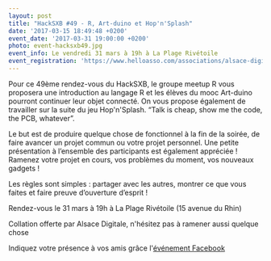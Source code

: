 ```yaml
---
layout: post
title: "HackSXB #49 - R, Art-duino et Hop'n'Splash"
date: '2017-03-15 18:49:48 +0200'
event_date: '2017-03-31 19:00:00 +0200'
photo: event-hacksxb49.jpg
event_info: Le vendredi 31 mars à 19h à La Plage Rivétoile
event_registration: 'https://www.helloasso.com/associations/alsace-digitale/evenements/hacksxb-49-r-art-duino-et-hop-n-splash'
---
```

Pour ce 49ème rendez-vous du HackSXB, le groupe meetup R vous proposera une introduction au langage R et les élèves du mooc Art-duino pourront continuer leur objet connecté. On vous propose également de travailler sur la suite du jeu Hop'n'Splash.
“Talk is cheap, show me the code, the PCB, whatever”.

Le but est de produire quelque chose de fonctionnel à la fin de la soirée, de faire avancer un projet commun ou votre projet personnel. Une petite présentation à l’ensemble des participants est également appréciée ! Ramenez votre projet en cours, vos problèmes du moment, vos nouveaux gadgets !

Les règles sont simples : partager avec les autres, montrer ce que vous faites et faire preuve d’ouverture d’esprit !

Rendez-vous le 31 mars à 19h à La Plage Rivétoile (15 avenue du Rhin)

Collation offerte par Alsace Digitale, n'hésitez pas à ramener aussi quelque chose

Indiquez votre présence à vos amis grâce l'[événement Facebook](https://www.facebook.com/events/857520577720096/)